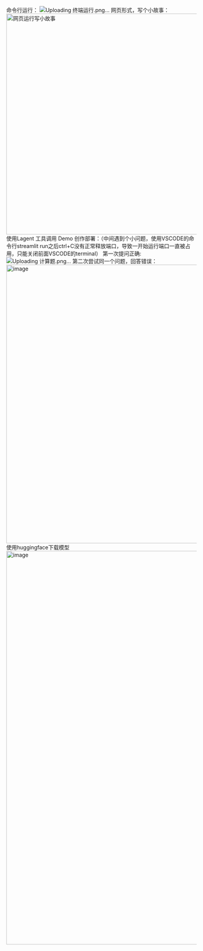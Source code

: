 命令行运行：
![Uploading 终端运行.png…]()
网页形式，写个小故事：
<img width="584" alt="网页运行写小故事" src="https://github.com/superkong001/InternLM_Learning/assets/37318654/b6d0e226-4c51-45a1-9d85-240379f2567a">
使用Lagent 工具调用 Demo 创作部署：（中间遇到个小问题，使用VSCODE的命令行streamlit run之后ctrl+C没有正常释放端口，导致一开始运行端口一直被占用，只能关闭前面VSCODE的terminal）
第一次提问正确:
![Uploading 计算题.png…]()
第二次尝试同一个问题，回答错误：
<img width="737" alt="image" src="https://github.com/superkong001/InternLM_Learning/assets/37318654/7061c81a-6c2e-489b-ba03-38bec73d1c95">
使用huggingface下载模型
<img width="1041" alt="image" src="https://github.com/superkong001/InternLM_Learning/assets/37318654/113325f5-a1b0-4096-880f-2af795402421">


